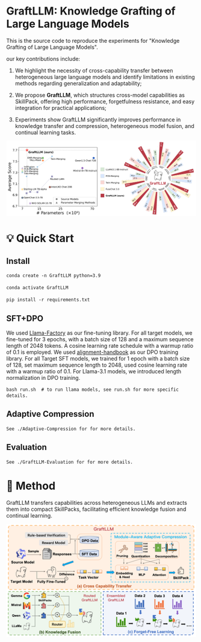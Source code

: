 # GraftLLM: Knowledge Grafting of Large Language Models

This is the source code to reproduce the experiments for "Knowledge Grafting of Large Language Models".

our key contributions include:
1) We highlight the necessity of cross-capability transfer between heterogeneous large language models and identify limitations in existing methods regarding generalization and adaptability;

2) We propose **GraftLLM**, which structures cross-model capabilities as SkillPack, offering high performance, forgetfulness resistance, and easy integration for practical applications; 

3) Experiments show GraftLLM significantly improves performance in knowledge transfer and compression, heterogeneous model fusion, and continual learning tasks.

<img src="./assets/imgs/graftllm_result.png" alt="Figure 1: Example Image" title="Figure 1: Example Image">

# 💡 Quick Start
## Install
```
conda create -n GraftLLM python=3.9

conda activate GraftLLM

pip install -r requirements.txt 
```
## SFT+DPO

We used [Llama-Factory](https://github.com/hiyouga/LLaMA-Factory) as our fine-tuning library. For all target models, we fine-tuned for 3 epochs, with a batch size of 128 and a maximum sequence length of 2048 tokens. A cosine learning rate schedule with a warmup ratio of 0.1 is employed. We used [alignment-handbook](https://github.com/huggingface/alignment-handbook) as our DPO training library. For all Target SFT models, we trained for 1 epoch with a batch size of 128, set maximum sequence length to 2048, used cosine learning rate with a warmup ratio of 0.1. For Llama-3.1 models, we introduced length normalization in DPO training.

```
bash run.sh  # to run llama models, see run.sh for more specific details.
```

## Adaptive Compression
```
See ./Adaptive-Compression for for more details.
```

## Evaluation
```
See ./GraftLLM-Evaluation for for more details.
```

# 🌈 Method
GraftLLM transfers capabilities across heterogeneous LLMs and extracts them into compact SkillPacks, facilitating efficient knowledge fusion and continual learning.

<img src="./assets/imgs/graftllm_method.png" alt="Figure 1: Example Image" title="Figure 1: Example Image">

